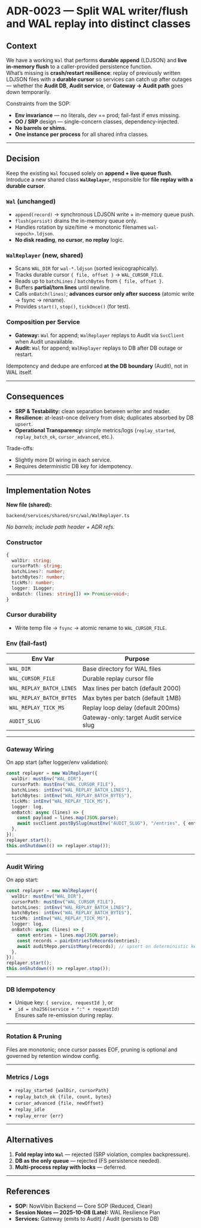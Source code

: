 # ADR-0023 — Split WAL writer/flush and WAL replay into distinct classes

## Context
We have a working `Wal` that performs **durable append** (LDJSON) and **live in-memory flush** to a caller-provided persistence function.  
What’s missing is **crash/restart resilience**: replay of previously written LDJSON files with a **durable cursor** so services can catch up after outages — whether the **Audit DB**, **Audit service**, or **Gateway → Audit path** goes down temporarily.

Constraints from the SOP:
- **Env invariance** — no literals, dev == prod; fail-fast if envs missing.
- **OO / SRP** design — single-concern classes, dependency-injected.
- **No barrels or shims.**
- **One instance per process** for all shared infra classes.

---

## Decision
Keep the existing `Wal` focused solely on **append + live queue flush**.  
Introduce a new shared class **`WalReplayer`**, responsible for **file replay with a durable cursor**.

### `Wal` (unchanged)
- `append(record)` → synchronous LDJSON write + in-memory queue push.
- `flush(persist)` drains the in-memory queue only.
- Handles rotation by size/time → monotonic filenames `wal-<epoch>.ldjson`.
- **No disk reading**, **no cursor**, **no replay** logic.

### `WalReplayer` (new, shared)
- Scans `WAL_DIR` for `wal-*.ldjson` (sorted lexicographically).
- Tracks durable cursor `{ file, offset }` → `WAL_CURSOR_FILE`.
- Reads up to `batchLines` / `batchBytes` from `{ file, offset }`.
- Buffers **partial/torn lines** until newline.
- Calls `onBatch(lines)`; **advances cursor only after success** (atomic write → fsync → rename).
- Provides `start()`, `stop()`, `tickOnce()` (for test).

### Composition per Service
- **Gateway:** `Wal` for append; `WalReplayer` replays to Audit via `SvcClient` when Audit unavailable.
- **Audit:** `Wal` for append; `WalReplayer` replays to DB after DB outage or restart.

Idempotency and dedupe are enforced **at the DB boundary** (Audit), not in WAL itself.

---

## Consequences
- **SRP & Testability:** clean separation between writer and reader.  
- **Resilience:** at-least-once delivery from disk; duplicates absorbed by DB `upsert`.  
- **Operational Transparency:** simple metrics/logs (`replay_started`, `replay_batch_ok`, `cursor_advanced`, etc.).

Trade-offs:
- Slightly more DI wiring in each service.
- Requires deterministic DB key for idempotency.

---

## Implementation Notes

**New file (shared):**
```
backend/services/shared/src/wal/WalReplayer.ts
```
_No barrels; include path header + ADR refs._

### Constructor
```ts
{
  walDir: string;
  cursorPath: string;
  batchLines?: number;
  batchBytes?: number;
  tickMs?: number;
  logger: ILogger;
  onBatch: (lines: string[]) => Promise<void>;
}
```

### Cursor durability
- Write temp file → `fsync` → atomic rename to `WAL_CURSOR_FILE`.

### Env (fail-fast)
| Env Var | Purpose |
|----------|----------|
| `WAL_DIR` | Base directory for WAL files |
| `WAL_CURSOR_FILE` | Durable replay cursor file |
| `WAL_REPLAY_BATCH_LINES` | Max lines per batch (default 2000) |
| `WAL_REPLAY_BATCH_BYTES` | Max bytes per batch (default 1MB) |
| `WAL_REPLAY_TICK_MS` | Replay loop delay (default 200ms) |
| `AUDIT_SLUG` | Gateway-only: target Audit service slug |

---

### Gateway Wiring
On app start (after logger/env validation):
```ts
const replayer = new WalReplayer({
  walDir: mustEnv("WAL_DIR"),
  cursorPath: mustEnv("WAL_CURSOR_FILE"),
  batchLines: intEnv("WAL_REPLAY_BATCH_LINES"),
  batchBytes: intEnv("WAL_REPLAY_BATCH_BYTES"),
  tickMs: intEnv("WAL_REPLAY_TICK_MS"),
  logger: log,
  onBatch: async (lines) => {
    const payload = lines.map(JSON.parse);
    await svcClient.postBySlug(mustEnv("AUDIT_SLUG"), "/entries", { entries: payload });
  },
});
replayer.start();
this.onShutdown(() => replayer.stop());
```

---

### Audit Wiring
On app start:
```ts
const replayer = new WalReplayer({
  walDir: mustEnv("WAL_DIR"),
  cursorPath: mustEnv("WAL_CURSOR_FILE"),
  batchLines: intEnv("WAL_REPLAY_BATCH_LINES"),
  batchBytes: intEnv("WAL_REPLAY_BATCH_BYTES"),
  tickMs: intEnv("WAL_REPLAY_TICK_MS"),
  logger: log,
  onBatch: async (lines) => {
    const entries = lines.map(JSON.parse);
    const records = pairEntriesToRecords(entries);
    await auditRepo.persistMany(records); // upsert on deterministic key
  },
});
replayer.start();
this.onShutdown(() => replayer.stop());
```

---

### DB Idempotency
- Unique key: `{ service, requestId }`, or  
- `_id = sha256(service + ":" + requestId)`  
Ensures safe re-emission during replay.

---

### Rotation & Pruning
Files are monotonic; once cursor passes EOF, pruning is optional and governed by retention window config.

---

### Metrics / Logs
- `replay_started {walDir, cursorPath}`
- `replay_batch_ok {file, count, bytes}`
- `cursor_advanced {file, newOffset}`
- `replay_idle`
- `replay_error {err}`

---

## Alternatives
1. **Fold replay into `Wal`** — rejected (SRP violation, complex backpressure).  
2. **DB as the only queue** — rejected (FS persistence needed).  
3. **Multi-process replay with locks** — deferred.

---

## References
- **SOP:** NowVibin Backend — Core SOP (Reduced, Clean)  
- **Session Notes — 2025-10-08 (Late):** WAL Resilience Plan  
- **Services:** Gateway (emits to Audit) / Audit (persists to DB)
